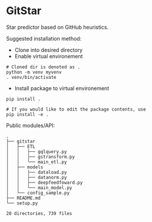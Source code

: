 # GitStar
Star predictor based on GitHub heuristics.

Suggested installation method:

* Clone into desired directory
* Enable virtual environement
```
# Cloned dir is denoted as .
python -m venv myvenv
. venv/bin/activate
```

* Install package to virtual environement
```
pip install .

# If you would like to edit the package contents, use
pip install -e .
```
Public modules/API: 
```
.
├── gitstar
│   ├── ETL
│   │   ├── gqlquery.py
│   │   ├── gstransform.py
│   │   └── main_etl.py
│   ├── models
│   │   ├── dataload.py
│   │   ├── datanorm.py
│   │   ├── deepfeedfoward.py
│   │   └── main_model.py
│   └── config_sample.py
├── README.md
└── setup.py

20 directories, 739 files
```
